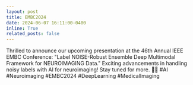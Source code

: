 ```yaml
---
layout: post
title: EMBC2024
date: 2024-06-07 16:11:00-0400
inline: True
related_posts: false
---
```


Thrilled to announce our upcoming presentation at the 46th Annual IEEE EMBC Conference: "Label NOISE-Robust Ensemble Deep Multimodal Framework for NEUROIMAGING Data." Exciting advancements in handling noisy labels with AI for neuroimaging! Stay tuned for more. 🧠🤖 #AI #Neuroimaging #EMBC2024 #DeepLearning #MedicalImaging
